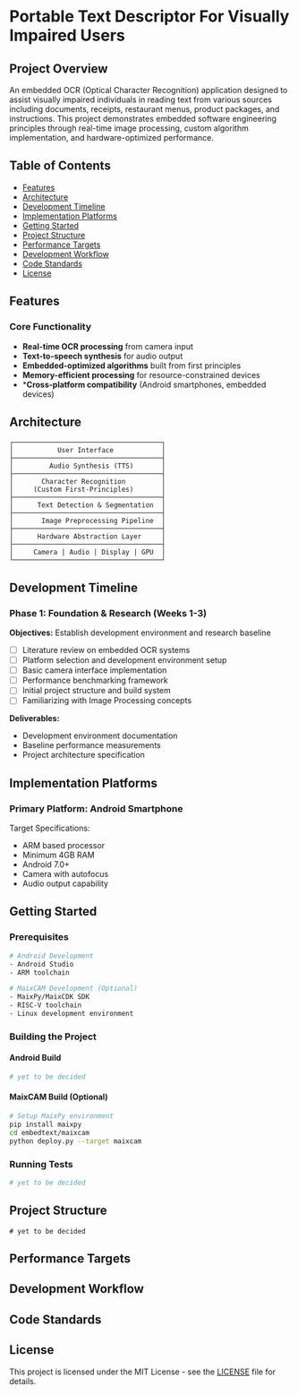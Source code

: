 # Portable Text Descriptor For Visually Impaired Users
## Project Overview

An embedded OCR (Optical Character Recognition) application designed to assist visually impaired individuals in reading text from various sources including documents, receipts, restaurant menus, product packages, and instructions. This project demonstrates embedded software engineering principles through real-time image processing, custom algorithm implementation, and hardware-optimized performance.

## Table of Contents
- [Features](#features)
- [Architecture](#architecture)
- [Development Timeline](#development-timeline)
- [Implementation Platforms](#implementation-platforms)
- [Getting Started](#getting-started)
- [Project Structure](#project-structure)
- [Performance Targets](#performance-targets)
- [Development Workflow](#development-workflow)
- [Code Standards](#code-standards)
- [License](#license)

## Features

### Core Functionality
- **Real-time OCR processing** from camera input
- **Text-to-speech synthesis** for audio output
- **Embedded-optimized algorithms** built from first principles
- **Memory-efficient processing** for resource-constrained devices
- ***Cross-platform compatibility** (Android smartphones, embedded devices)

## Architecture
```
┌─────────────────────────────────────┐
│           User Interface            │
├─────────────────────────────────────┤
│         Audio Synthesis (TTS)       │
├─────────────────────────────────────┤
│       Character Recognition         │
│     (Custom First-Principles)       │
├─────────────────────────────────────┤
│      Text Detection & Segmentation  │
├─────────────────────────────────────┤
│       Image Preprocessing Pipeline  │
├─────────────────────────────────────┤
│      Hardware Abstraction Layer     │
├─────────────────────────────────────┤
│     Camera | Audio | Display | GPU  │
└─────────────────────────────────────┘
```

## Development Timeline

### Phase 1: Foundation & Research (Weeks 1-3)
**Objectives:** Establish development environment and research baseline
- [ ] Literature review on embedded OCR systems
- [ ] Platform selection and development environment setup
- [ ] Basic camera interface implementation
- [ ] Performance benchmarking framework
- [ ] Initial project structure and build system
- [ ] Familiarizing with Image Processing concepts

**Deliverables:**
- Development environment documentation
- Baseline performance measurements
- Project architecture specification

## Implementation Platforms
### Primary Platform: Android Smartphone
Target Specifications:
  - ARM based processor
  - Minimum 4GB RAM
  - Android 7.0+
  - Camera with autofocus
  - Audio output capability

## Getting Started

### Prerequisites
```bash
# Android Development
- Android Studio 
- ARM toolchain

# MaixCAM Development (Optional)
- MaixPy/MaixCDK SDK
- RISC-V toolchain
- Linux development environment
```

### Building the Project

#### Android Build
```bash
# yet to be decided
```

#### MaixCAM Build (Optional)
```bash
# Setup MaixPy environment
pip install maixpy
cd embedtext/maixcam
python deploy.py --target maixcam
```

### Running Tests
```bash
# yet to be decided
```

## Project Structure
```
# yet to be decided
```

## Performance Targets

## Development Workflow

## Code Standards

## License

This project is licensed under the MIT License - see the [LICENSE](LICENSE) file for details.

